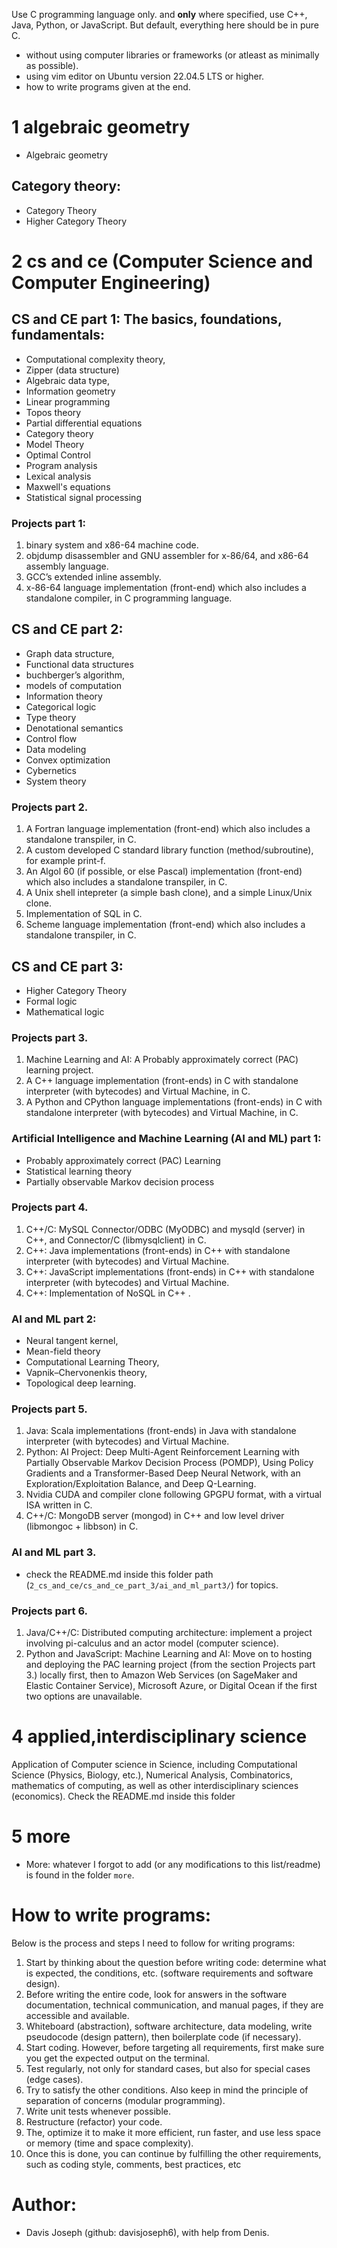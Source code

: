 Use C programming language only. and **only** where specified, use C++, Java, Python, or JavaScript. But default, everything here should be in pure C.
- without using computer libraries or frameworks (or atleast as minimally as possible).
- using vim editor on Ubuntu version 22.04.5 LTS or higher.
- how to write programs given at the end.

# 1 algebraic geometry
- Algebraic geometry
## Category theory:
- Category Theory
- Higher Category Theory 

# 2 cs and ce (Computer Science and Computer Engineering)

## CS and CE part 1: The basics, foundations, fundamentals:
- Computational complexity theory,
- Zipper (data structure)
- Algebraic data type, 
- Information geometry
- Linear programming 
- Topos theory
- Partial differential equations
- Category theory
- Model Theory
- Optimal Control
- Program analysis
- Lexical analysis
- Maxwell's equations
- Statistical signal processing

### Projects part 1:
1. binary system and x86-64 machine code. 
2. objdump disassembler and GNU assembler for x-86/64, and x86-64 assembly language. 
3. GCC’s extended inline assembly.
4. x-86-64 language implementation (front-end) which also includes a standalone compiler, in C programming language.

## CS and CE part 2:
- Graph data structure,
- Functional data structures
- buchberger’s algorithm,
- models of computation
- Information theory
- Categorical logic
- Type theory
- Denotational semantics
- Control flow
- Data modeling
- Convex optimization
- Cybernetics
- System theory

### Projects part 2. 
1. A Fortran language implementation (front-end) which also includes a standalone transpiler, in C.
2. A custom developed C standard library function (method/subroutine), for example print-f.
3. An Algol 60 (if possible, or else Pascal) implementation (front-end) which also includes a standalone transpiler, in C.
4. A Unix shell intepreter (a simple bash clone), and a simple Linux/Unix clone.
5. Implementation of SQL in C.
6. Scheme language implementation (front-end) which also includes a standalone transpiler, in C. 

## CS and CE part 3:
- Higher Category Theory
- Formal logic
- Mathematical logic

### Projects part 3.
1. Machine Learning and AI: A Probably approximately correct (PAC) learning project.
2. A C++ language implementation (front-ends) in C with standalone interpreter (with bytecodes) and Virtual Machine, in C.
3. A Python and CPython language implementations (front-ends) in C with standalone interpreter (with bytecodes) and Virtual Machine, in C.

### Artificial Intelligence and Machine Learning (AI and ML) part 1:
- Probably approximately correct (PAC) Learning
- Statistical learning theory
- Partially observable Markov decision process

### Projects part 4.
1. C++/C: MySQL Connector/ODBC (MyODBC) and mysqld (server) in C++, and Connector/C (libmysqlclient) in C. 
2. C++: Java implementations (front-ends) in C++ with standalone interpreter (with bytecodes) and Virtual Machine.
3. C++: JavaScript implementations (front-ends) in C++ with standalone interpreter (with bytecodes) and Virtual Machine.
4. C++: Implementation of NoSQL in C++ .

### AI and ML part 2:
- Neural tangent kernel,
- Mean-field theory
- Computational Learning Theory,
- Vapnik–Chervonenkis theory,
- Topological deep learning.

### Projects part 5.
1. Java: Scala implementations (front-ends) in Java with standalone interpreter (with bytecodes) and Virtual Machine.
2. Python: AI Project: Deep Multi-Agent Reinforcement Learning with Partially Observable Markov Decision Process (POMDP), Using Policy Gradients and a Transformer-Based Deep Neural Network, with an Exploration/Exploitation Balance, and Deep Q-Learning.
3. Nvidia CUDA and compiler clone following GPGPU format, with a virtual ISA written in C.  
4. C++/C: MongoDB server (mongod) in C++ and low level driver (libmongoc + libbson) in C.

### AI and ML part 3.
- check the README.md inside this folder path (`2_cs_and_ce/cs_and_ce_part_3/ai_and_ml_part3/`) for topics.

### Projects part 6.
1. Java/C++/C: Distributed computing architecture: implement a project involving pi-calculus and an actor model (computer science).
2. Python and JavaScript: Machine Learning and AI: Move on to hosting and deploying the PAC learning project (from the section Projects part 3.) locally first, then to Amazon Web Services (on SageMaker and Elastic Container Service), Microsoft Azure, or Digital Ocean if the first two options are unavailable.

# 4 applied,interdisciplinary science
Application of Computer science in Science, including Computational Science (Physics, Biology, etc.), Numerical Analysis, Combinatorics, mathematics of computing, as well as other interdisciplinary sciences (economics). Check the README.md inside this folder

# 5 more
- More: whatever I forgot to add (or any modifications to this list/readme) is found in the folder `more`.

# How to write programs:

Below is the process and steps I need to follow for writing programs: 
1. Start by thinking about the question before writing code: determine what is expected, the conditions, etc. (software requirements and software design). 
2. Before writing the entire code, look for answers in the software documentation, technical communication, and manual pages, if they are accessible and available. 
3. Whiteboard (abstraction), software architecture, data modeling, write pseudocode (design pattern), then boilerplate code (if necessary). 
4. Start coding. However, before targeting all requirements, first make sure you get the expected output on the terminal. 
5. Test regularly, not only for standard cases, but also for special cases (edge cases). 
6. Try to satisfy the other conditions. Also keep in mind the principle of separation of concerns (modular programming). 
7. Write unit tests whenever possible. 
8. Restructure (refactor) your code. 
9. The, optimize it to make it more efficient, run faster, and use less space or memory (time and space complexity). 
10. Once this is done, you can continue by fulfilling the other requirements, such as coding style, comments, best practices, etc

# Author:
- Davis Joseph (github: davisjoseph6), with help from Denis.
